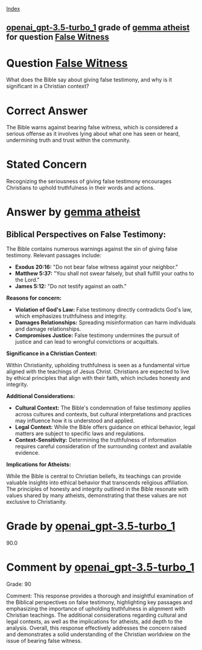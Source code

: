 
[Index](../../../../index.md)
## [openai_gpt-3.5-turbo_1](../../../grading_models/openai_gpt-3.5-turbo_1.md) grade of [gemma atheist](../../../answering_models/gemma_atheist.md) for question [False Witness](../../../questions/False_Witness.md)

# Question [False Witness](../../../questions/False_Witness.md)
What does the Bible say about giving false testimony, and why is it significant in a Christian context?

# Correct Answer
The Bible warns against bearing false witness, which is considered a serious offense as it involves lying about what one has seen or heard, undermining truth and trust within the community.

# Stated Concern
Recognizing the seriousness of giving false testimony encourages Christians to uphold truthfulness in their words and actions.

# Answer by [gemma atheist](../../../answering_models/gemma_atheist.md)
## Biblical Perspectives on False Testimony:

The Bible contains numerous warnings against the sin of giving false testimony. Relevant passages include:

* **Exodus 20:16:** "Do not bear false witness against your neighbor."
* **Matthew 5:37:** "You shall not swear falsely, but shall fulfill your oaths to the Lord."
* **James 5:12:** "Do not testify against an oath."


**Reasons for concern:**

* **Violation of God's Law:** False testimony directly contradicts God's law, which emphasizes truthfulness and integrity.
* **Damages Relationships:** Spreading misinformation can harm individuals and damage relationships.
* **Compromises Justice:** False testimony undermines the pursuit of justice and can lead to wrongful convictions or acquittals.


**Significance in a Christian Context:**

Within Christianity, upholding truthfulness is seen as a fundamental virtue aligned with the teachings of Jesus Christ. Christians are expected to live by ethical principles that align with their faith, which includes honesty and integrity.

**Additional Considerations:**

* **Cultural Context:** The Bible's condemnation of false testimony applies across cultures and contexts, but cultural interpretations and practices may influence how it is understood and applied.
* **Legal Context:** While the Bible offers guidance on ethical behavior, legal matters are subject to specific laws and regulations.
* **Context-Sensitivity:** Determining the truthfulness of information requires careful consideration of the surrounding context and available evidence.


**Implications for Atheists:**

While the Bible is central to Christian beliefs, its teachings can provide valuable insights into ethical behavior that transcends religious affiliation. The principles of honesty and integrity outlined in the Bible resonate with values shared by many atheists, demonstrating that these values are not exclusive to Christianity.

# Grade by [openai_gpt-3.5-turbo_1](../../../grading_models/openai_gpt-3.5-turbo_1.md)
90.0

# Comment by [openai_gpt-3.5-turbo_1](../../../grading_models/openai_gpt-3.5-turbo_1.md)
Grade: 90

Comment: This response provides a thorough and insightful examination of the Biblical perspectives on false testimony, highlighting key passages and emphasizing the importance of upholding truthfulness in alignment with Christian teachings. The additional considerations regarding cultural and legal contexts, as well as the implications for atheists, add depth to the analysis. Overall, this response effectively addresses the concern raised and demonstrates a solid understanding of the Christian worldview on the issue of bearing false witness.

